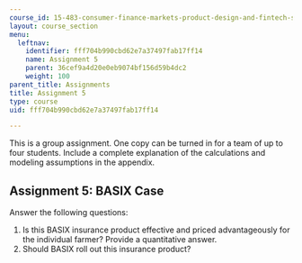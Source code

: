 ```yaml
---
course_id: 15-483-consumer-finance-markets-product-design-and-fintech-spring-2018
layout: course_section
menu:
  leftnav:
    identifier: fff704b990cbd62e7a37497fab17ff14
    name: Assignment 5
    parent: 36cef9a4d20e0eb9074bf156d59b4dc2
    weight: 100
parent_title: Assignments
title: Assignment 5
type: course
uid: fff704b990cbd62e7a37497fab17ff14

---
```


This is a group assignment. One copy can be turned in for a team of up to four students. Include a complete explanation of the calculations and modeling assumptions in the appendix.

Assignment 5: BASIX Case
------------------------

Answer the following questions:

1.  Is this BASIX insurance product effective and priced advantageously for the individual farmer? Provide a quantitative answer.
2.  Should BASIX roll out this insurance product?